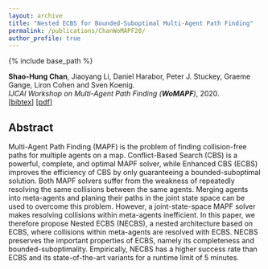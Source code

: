 ```yaml
---
layout: archive
title: "Nested ECBS for Bounded-Suboptimal Multi-Agent Path Finding"
permalink: /publications/ChanWoMAPF20/
author_profile: true
---
```


{% include base_path %}

**Shao-Hung Chan**, Jiaoyang Li, Daniel Harabor, Peter J. Stuckey, Graeme Gange, Liron Cohen and Sven Koenig.  
<i>IJCAI Workshop on Multi-Agent Path Finding (**WoMAPF**)</i>, 2020.  
[<a href="javascript:void(0)" onclick="(function(target, id) { if ($('#' + id).css('display') == 'block') { $('#' + id).hide('fast'); $(target).text('bibtex') } else { $('#' + id).show('fast'); $(target).text('bibtex▲') } })(this, 'bibtex-ChanWoMAPF20');">bibtex</a>]
[[pdf](https://jiaoyang-li.github.io/files/ChanWoMAPF20.pdf)]
<div id="bibtex-ChanWoMAPF20" style="display:none">
<pre>@inproceedings{ChanWoMAPF20,
  author    = {Shao-Hung Chan and Jiaoyang Li and Daniel Harabor and Peter J. Stuckey and Graeme Gange and Liron Cohen and Sven Koenig},
  title     = {Nested ECBS for Bounded-Suboptimal Multi-Agent Path Finding},
  booktitle = {IJCAI Workshop on Multi-Agent Path Finding},
  year      = {2020}
}
</pre></div>

## Abstract
Multi-Agent Path Finding (MAPF) is the problem of finding collision-free paths for multiple agents on a map. Conflict-Based Search (CBS) is a powerful, complete, and optimal MAPF solver, while Enhanced CBS (ECBS) improves the efficiency of CBS by only guaranteeing a bounded-suboptimal solution. Both MAPF solvers suffer from the weakness of repeatedly resolving the same collisions between the same agents. Merging agents into meta-agents and planing their paths in the joint state space can be used to overcome this problem. However, a joint-state-space MAPF solver makes resolving collisions within meta-agents inefficient. In this paper, we therefore propose Nested ECBS (NECBS), a nested architecture based on ECBS, where collisions within meta-agents are resolved with ECBS. NECBS preserves the important properties of ECBS, namely its completeness and bounded-suboptimality. Empirically, NECBS has a higher success rate than ECBS and its state-of-the-art variants for a runtime limit of 5 minutes.